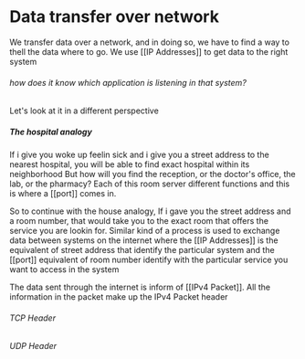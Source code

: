 # Data transfer over network
We transfer data over a network, and in doing so, we have to find a way to thell the data where to go.
We use [[IP Addresses]] to get data to the right system
###### how does it know which application is listening in that system?
Let's look at it in a different perspective

##### The  hospital analogy 

If i give you woke up feelin sick and i give you a street address  to the nearest hospital, you will be able to find exact hospital within its neighborhood
But how will you find the reception, or the doctor's office, the lab, or the pharmacy?
Each of this room server different functions and this is where a [[port]] comes in.

So to continue with the house analogy,  If i gave you the street address and a room number, that would take you to the exact room that offers the service you are lookin for. 
Similar kind of a process is used to exchange data between systems on the internet where the [[IP Addresses]] is the equivalent of street address that identify the particular system and the [[port]] equivalent of room number identify with the particular service you want to access in the  system

The data sent through the internet is inform of [[IPv4 Packet]].
All the information in the packet make up the IPv4 Packet header

###### TCP Header


###### UDP Header








